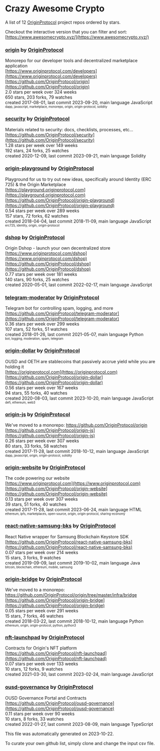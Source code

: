 # Crazy Awesome Crypto
A list of 12 [OriginProtocol](https://github.com/OriginProtocol) project repos ordered by stars.  

Checkout the interactive version that you can filter and sort: 
[https://www.awesomecrypto.xyz/](https://www.awesomecrypto.xyz/)  


### [origin](https://github.com/OriginProtocol/origin) by [OriginProtocol](https://github.com/OriginProtocol)  
Monorepo for our developer tools and decentralized marketplace application  
[https://www.originprotocol.com/developers](https://www.originprotocol.com/developers)  
[https://github.com/OriginProtocol/origin](https://github.com/OriginProtocol/origin)  
2.0 stars per week over 324 weeks  
650 stars, 203 forks, 79 watches  
created 2017-08-01, last commit 2023-09-20, main language JavaScript  
<sub><sup>dapp, javascript, marketplace, monorepo, origin, origin-protocol, solidity</sup></sub>


### [security](https://github.com/OriginProtocol/security) by [OriginProtocol](https://github.com/OriginProtocol)  
Materials related to security: docs, checklists, processes, etc...  
[https://github.com/OriginProtocol/security](https://github.com/OriginProtocol/security)  
1.28 stars per week over 149 weeks  
192 stars, 24 forks, 25 watches  
created 2020-12-09, last commit 2023-09-21, main language Solidity  


### [origin-playground](https://github.com/OriginProtocol/origin-playground) by [OriginProtocol](https://github.com/OriginProtocol)  
Playground for us to try out new ideas, specifically around Identity (ERC 725) & the Origin Marketplace  
[https://playground.originprotocol.com](https://playground.originprotocol.com)  
[https://github.com/OriginProtocol/origin-playground](https://github.com/OriginProtocol/origin-playground)  
0.54 stars per week over 289 weeks  
157 stars, 72 forks, 62 watches  
created 2018-04-04, last commit 2018-11-09, main language JavaScript  
<sub><sup>erc725, identity, origin, origin-protocol</sup></sub>


### [dshop](https://github.com/OriginProtocol/dshop) by [OriginProtocol](https://github.com/OriginProtocol)  
Origin Dshop - launch your own decentralized store  
[https://www.originprotocol.com/dshop](https://www.originprotocol.com/dshop)  
[https://github.com/OriginProtocol/dshop](https://github.com/OriginProtocol/dshop)  
0.77 stars per week over 181 weeks  
140 stars, 90 forks, 25 watches  
created 2020-05-01, last commit 2022-02-17, main language JavaScript  


### [telegram-moderator](https://github.com/OriginProtocol/telegram-moderator) by [OriginProtocol](https://github.com/OriginProtocol)  
Telegram bot for controlling spam, logging, and more  
[https://github.com/OriginProtocol/telegram-moderator](https://github.com/OriginProtocol/telegram-moderator)  
0.36 stars per week over 299 weeks  
107 stars, 52 forks, 51 watches  
created 2018-01-26, last commit 2021-05-07, main language Python  
<sub><sup>bot, logging, moderation, spam, telegram</sup></sub>


### [origin-dollar](https://github.com/OriginProtocol/origin-dollar) by [OriginProtocol](https://github.com/OriginProtocol)  
OUSD and OETH are stablecoins that passively accrue yield while you are holding it  
[https://originprotocol.com](https://originprotocol.com)  
[https://github.com/OriginProtocol/origin-dollar](https://github.com/OriginProtocol/origin-dollar)  
0.56 stars per week over 167 weeks  
94 stars, 55 forks, 40 watches  
created 2020-08-03, last commit 2023-10-20, main language JavaScript  
<sub><sup>defi, ethereum, web3</sup></sub>


### [origin-js](https://github.com/OriginProtocol/origin-js) by [OriginProtocol](https://github.com/OriginProtocol)  
We've moved to a monorepo: https://github.com/OriginProtocol/origin  
[https://github.com/OriginProtocol/origin-js](https://github.com/OriginProtocol/origin-js)  
0.26 stars per week over 307 weeks  
80 stars, 33 forks, 58 watches  
created 2017-11-28, last commit 2018-10-12, main language JavaScript  
<sub><sup>dapp, javascript, origin, origin-protocol, solidity</sup></sub>


### [origin-website](https://github.com/OriginProtocol/origin-website) by [OriginProtocol](https://github.com/OriginProtocol)  
The code powering our website  
[https://www.originprotocol.com](https://www.originprotocol.com)  
[https://github.com/OriginProtocol/origin-website](https://github.com/OriginProtocol/origin-website)  
0.13 stars per week over 307 weeks  
39 stars, 51 forks, 40 watches  
created 2017-11-28, last commit 2023-06-24, main language HTML  
<sub><sup>ethereum, ipfs, marketplaces, open-source, origin, origin-protocol, sharing-economy</sup></sub>


### [react-native-samsung-bks](https://github.com/OriginProtocol/react-native-samsung-bks) by [OriginProtocol](https://github.com/OriginProtocol)  
React Native wrapper for Samsung Blockchain Keystore SDK  
[https://github.com/OriginProtocol/react-native-samsung-bks](https://github.com/OriginProtocol/react-native-samsung-bks)  
0.07 stars per week over 214 weeks  
15 stars, 3 forks, 9 watches  
created 2019-09-09, last commit 2019-10-02, main language Java  
<sub><sup>bitcoin, blockchain, ethereum, mobile, samsung</sup></sub>


### [origin-bridge](https://github.com/OriginProtocol/origin-bridge) by [OriginProtocol](https://github.com/OriginProtocol)  
We've moved to a monorepo: https://github.com/OriginProtocol/origin/tree/master/infra/bridge  
[https://github.com/OriginProtocol/origin-bridge](https://github.com/OriginProtocol/origin-bridge)  
0.05 stars per week over 291 weeks  
15 stars, 7 forks, 46 watches  
created 2018-03-22, last commit 2018-10-12, main language Python  
<sub><sup>ethereum, origin, origin-protocol, python, python3</sup></sub>


### [nft-launchpad](https://github.com/OriginProtocol/nft-launchpad) by [OriginProtocol](https://github.com/OriginProtocol)  
Contracts for Origin's NFT platform  
[https://github.com/OriginProtocol/nft-launchpad](https://github.com/OriginProtocol/nft-launchpad)  
0.07 stars per week over 133 weeks  
10 stars, 12 forks, 9 watches  
created 2021-03-30, last commit 2023-02-24, main language JavaScript  


### [ousd-governance](https://github.com/OriginProtocol/ousd-governance) by [OriginProtocol](https://github.com/OriginProtocol)  
OUSD Governance Portal and Contracts  
[https://github.com/OriginProtocol/ousd-governance](https://github.com/OriginProtocol/ousd-governance)  
0.11 stars per week over 90 weeks  
10 stars, 8 forks, 33 watches  
created 2022-01-27, last commit 2023-08-09, main language TypeScript  


This file was automatically generated on 2023-10-22.  

To curate your own github list, simply clone and change the input csv file.  